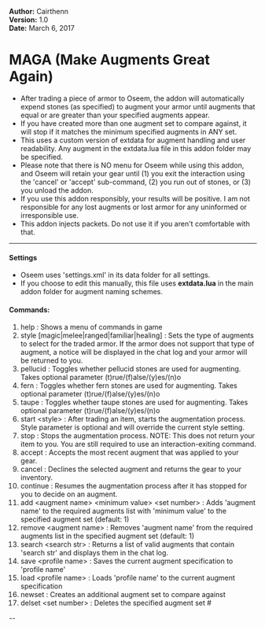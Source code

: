 **Author:**  Cairthenn<br>
**Version:**  1.0<br>
**Date:** March 6, 2017<br>

# MAGA (Make Augments Great Again) #

* After trading a piece of armor to Oseem, the addon will automatically expend stones (as specified) to augment your armor until augments that equal or are greater than your specified augments appear.
* If you have created more than one augment set to compare against, it will stop if it matches the minimum specified augments in ANY set.
* This uses a custom version of extdata for augment handling and user readability. Any augment in the extdata.lua file in this addon folder may be specified.
* Please note that there is NO menu for Oseem while using this addon, and Oseem will retain your gear until (1) you exit the interaction using the 'cancel' or 'accept' sub-command, (2) you run out of stones, or (3) you unload the addon.
* If you use this addon responsibly, your results will be positive. I am not responsible for any lost augments or lost armor for any uninformed or irresponsible use.
* This addon injects packets. Do not use it if you aren't comfortable with that.

----

#### Settings ####

* Oseem uses 'settings.xml' in its data folder for all settings.
* If you choose to edit this manually, this file uses **extdata.lua** in the main addon folder for augment naming schemes.


#### Commands: ####
1. help : Shows a menu of commands in game
2. style [magic|melee|ranged|familiar|healing] : Sets the type of augments to select for the traded armor. If the armor does not support that type of augment, a notice will be displayed in the chat log and your armor will be returned to you.
3. pellucid : Toggles whether pellucid stones are used for augmenting. Takes optional parameter (t)rue/(f)alse/(y)es/(n)o
4. fern : Toggles whether fern stones are used for augmenting. Takes optional parameter (t)rue/(f)alse/(y)es/(n)o
5. taupe : Toggles whether taupe stones are used for augmenting. Takes optional parameter (t)rue/(f)alse/(y)es/(n)o
6. start &lt;style&gt; : After trading an item, starts the augmentation process. Style parameter is optional and will override the current style setting.
7. stop : Stops the augmentation process. NOTE: This does not return your item to you. You are still required to use an interaction-exiting command.
8. accept : Accepts the most recent augment that was applied to your gear.
9. cancel : Declines the selected augment and returns the gear to your inventory.
10. continue : Resumes the augmentation process after it has stopped for you to decide on an augment.
11. add &lt;augment name&gt; &lt;minimum value&gt; &lt;set number&gt; : Adds 'augment name' to the required augments list with 'minimum value' to the specified augment set (default: 1)
12. remove &lt;augment name&gt; : Removes 'augment name' from the required augments list in the specified augment set (default: 1)
13. search  &lt;search str&gt; : Returns a list of valid augments that contain 'search str' and displays them in the chat log.
14. save  &lt;profile name&gt; : Saves the current augment specification to 'profile name'
15. load &lt;profile name&gt; : Loads 'profile name' to the current augment specification
16. newset : Creates an additional augment set to compare against
17. delset &lt;set number&gt; : Deletes the specified augment set #

--
